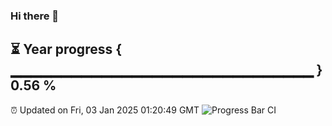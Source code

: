 ### Hi there 👋
⏳ Year progress { ▁▁▁▁▁▁▁▁▁▁▁▁▁▁▁▁▁▁▁▁▁▁▁▁▁▁▁▁▁▁ } 0.56 %
---
⏰ Updated on Fri, 03 Jan 2025 01:20:49 GMT
![Progress Bar CI](https://github.com/liununu/liununu/workflows/Progress%20Bar%20CI/badge.svg)
